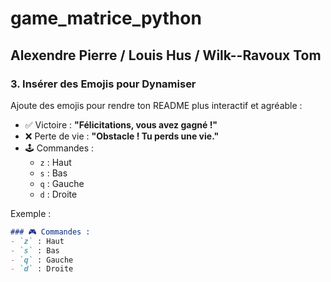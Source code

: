 # game_matrice_python
Alexendre Pierre / Louis Hus / Wilk--Ravoux Tom 
---

### 3. **Insérer des Emojis pour Dynamiser**
Ajoute des emojis pour rendre ton README plus interactif et agréable :
- ✅ Victoire : **"Félicitations, vous avez gagné !"**
- ❌ Perte de vie : **"Obstacle ! Tu perds une vie."**
- 🕹️ Commandes :
  - `z` : Haut
  - `s` : Bas
  - `q` : Gauche
  - `d` : Droite

Exemple :
```markdown
### 🎮 Commandes :
- `z` : Haut
- `s` : Bas
- `q` : Gauche
- `d` : Droite